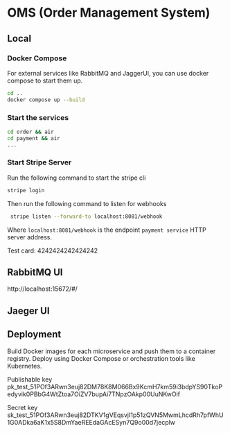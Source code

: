 # OMS (Order Management System)

## Local

### Docker Compose

For external services like RabbitMQ and JaggerUI, you can use docker compose to start them up.
```bash
cd ..
docker compose up --build
```

### Start the services

```bash
cd order && air
cd payment && air
...
```

### Start Stripe Server

Run the following command to start the stripe cli
```bash
stripe login
```

Then run the following command to listen for webhooks

```bash
 stripe listen --forward-to localhost:8081/webhook
```

Where `localhost:8081/webhook` is the endpoint `payment service` HTTP server address.

Test card: 4242424242424242


## RabbitMQ UI

http://localhost:15672/#/

## Jaeger UI


## Deployment

Build Docker images for each microservice and push them to a container registry.
Deploy using Docker Compose or orchestration tools like Kubernetes.

Publishable key
pk_test_51POf3ARwn3euj82DM78K8M066Bx9KcmH7km59i3bdpYS90TkoPedyvik0PBbG4WtZtoa7OiZV7bupAi7TNpzOAkp00UuNKwOif

Secret key
sk_test_51POf3ARwn3euj82DTKV1gVEqsvjI1p51zQVN5MwmLhcdRh7pfWhU1G0ADka6aK1x5S8DmYaeREEdaGAcESyn7Q9o00d7jecplw